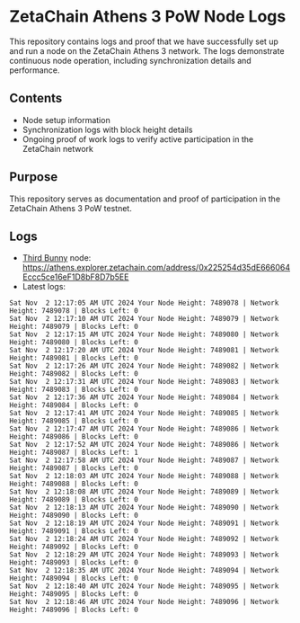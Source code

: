# ZetaChain Athens 3 PoW Node Logs
This repository contains logs and proof that we have successfully set up and run a node on the ZetaChain Athens 3 network. The logs demonstrate continuous node operation, including synchronization details and performance.

## Contents
- Node setup information
- Synchronization logs with block height details
- Ongoing proof of work logs to verify active participation in the ZetaChain network

## Purpose
This repository serves as documentation and proof of participation in the ZetaChain Athens 3 PoW testnet.

## Logs

- [Third Bunny](https://thirdbunny.xyz/) node: https://athens.explorer.zetachain.com/address/0x225254d35dE666064Eccc5ce16eF1D8bF8D7b5EE
- Latest logs:
```
Sat Nov  2 12:17:05 AM UTC 2024 Your Node Height: 7489078 | Network Height: 7489078 | Blocks Left: 0
Sat Nov  2 12:17:10 AM UTC 2024 Your Node Height: 7489079 | Network Height: 7489079 | Blocks Left: 0
Sat Nov  2 12:17:15 AM UTC 2024 Your Node Height: 7489080 | Network Height: 7489080 | Blocks Left: 0
Sat Nov  2 12:17:20 AM UTC 2024 Your Node Height: 7489081 | Network Height: 7489081 | Blocks Left: 0
Sat Nov  2 12:17:26 AM UTC 2024 Your Node Height: 7489082 | Network Height: 7489082 | Blocks Left: 0
Sat Nov  2 12:17:31 AM UTC 2024 Your Node Height: 7489083 | Network Height: 7489083 | Blocks Left: 0
Sat Nov  2 12:17:36 AM UTC 2024 Your Node Height: 7489084 | Network Height: 7489084 | Blocks Left: 0
Sat Nov  2 12:17:41 AM UTC 2024 Your Node Height: 7489085 | Network Height: 7489085 | Blocks Left: 0
Sat Nov  2 12:17:47 AM UTC 2024 Your Node Height: 7489086 | Network Height: 7489086 | Blocks Left: 0
Sat Nov  2 12:17:52 AM UTC 2024 Your Node Height: 7489086 | Network Height: 7489087 | Blocks Left: 1
Sat Nov  2 12:17:58 AM UTC 2024 Your Node Height: 7489087 | Network Height: 7489087 | Blocks Left: 0
Sat Nov  2 12:18:03 AM UTC 2024 Your Node Height: 7489088 | Network Height: 7489088 | Blocks Left: 0
Sat Nov  2 12:18:08 AM UTC 2024 Your Node Height: 7489089 | Network Height: 7489089 | Blocks Left: 0
Sat Nov  2 12:18:13 AM UTC 2024 Your Node Height: 7489090 | Network Height: 7489090 | Blocks Left: 0
Sat Nov  2 12:18:19 AM UTC 2024 Your Node Height: 7489091 | Network Height: 7489091 | Blocks Left: 0
Sat Nov  2 12:18:24 AM UTC 2024 Your Node Height: 7489092 | Network Height: 7489092 | Blocks Left: 0
Sat Nov  2 12:18:29 AM UTC 2024 Your Node Height: 7489093 | Network Height: 7489093 | Blocks Left: 0
Sat Nov  2 12:18:35 AM UTC 2024 Your Node Height: 7489094 | Network Height: 7489094 | Blocks Left: 0
Sat Nov  2 12:18:40 AM UTC 2024 Your Node Height: 7489095 | Network Height: 7489095 | Blocks Left: 0
Sat Nov  2 12:18:46 AM UTC 2024 Your Node Height: 7489096 | Network Height: 7489096 | Blocks Left: 0
```
